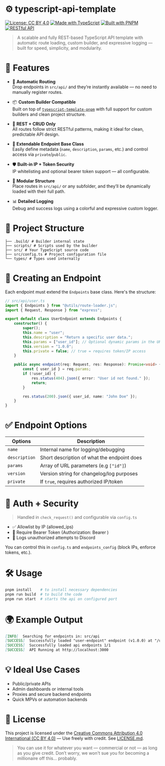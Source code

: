 # ⚙️ typescript-api-template

[![License: CC BY 4.0](https://img.shields.io/badge/License-CC%20BY%204.0-lightgrey.svg)](./LICENSE.md)
[![Made with TypeScript](https://img.shields.io/badge/TypeScript-%233178C6?logo=typescript&logoColor=white)](https://www.typescriptlang.org/)
[![Built with PNPM](https://img.shields.io/badge/PNPM-%23F69220.svg?logo=pnpm&logoColor=white)](https://pnpm.io/)
[![RESTful API](https://img.shields.io/badge/REST-API-blue)](#)

> A scalable and fully REST-based TypeScript API template with automatic route loading, custom builder, and expressive logging — built for speed, simplicity, and modularity.

# 🚀 Features
- 🔄 **Automatic Routing** \
  Drop endpoints in `src/api/` and they’re instantly available — no need to manually register routes.

- 📦 **Custom Builder Compatible**  \
  Built on top of [`typescript-template-pnpm`](https://github.com/ressiws/typescript-template-pnpm) with full support for custom builders and clean project structure.

- 📃 **REST + CRUD Only**  \
  All routes follow strict RESTful patterns, making it ideal for clean, predictable API design.

- 🧱 **Extendable Endpoint Base Class**  \
  Easily define metadata (`name`, `description`, `params`, etc.) and control access via `private`/`public`.

- 🛡️ **Built-in IP + Token Security**  \
  IP whitelisting and optional bearer token support — all configurable.

- 📁 **Modular Structure**  \
  Place routes in `src/api/` or any subfolder, and they’ll be dynamically loaded with their full path.

- 📊 **Detailed Logging**  \
  Debug and success logs using a colorful and expressive custom logger.

# 📁 Project Structure
```
├── .build/ # Builder internal state
├── scripts/ # Scripts used by the builder
├── src/ # Your TypeScript source code
├── src/config.ts # Project configuration file
└── types/ # Types used internally
```

# 🔧 Creating an Endpoint
Each endpoint must extend the `Endpoints` base class. Here's the structure:

```ts
// src/api/user.ts
import { Endpoints } from "@utils/route-loader.js";
import { Request, Response } from "express";

export default class UserEndpoint extends Endpoints {
	constructor() {
		super();
		this.name = "user";
		this.description = "Return a specific user data.";
		this.params = ["user_id"]; // Optional dynamic params in the URL
		this.version = "1.0.0";
		this.private = false; // true = requires token/IP access
	}

	public async endpoint(req: Request, res: Response): Promise<void> {
		const { user_id } = req.params;
		if (!user_id) {
			res.status(404).json({ error: "User id not found." });
			return;
		}

		res.status(200).json({ user_id, name: "John Doe" });
	}
}
```
# ✅ Endpoint Options
| Options                         | Description |
|---------------------------------|-------------|
| `name`                          | Internal name for logging/debugging |
| `description`                   | Short description of what the endpoint does |
| `params`                        | Array of URL parameters (e.g `["id"]`) |
| `version`                       | Version string for changelog/log purposes |
| `private`                       | If `true`, requires authorized IP/token |

# 🔐 Auth + Security
> Handled in `check_request()` and configurable via `config.ts`

- ✅ Allowlist by IP (allowed_ips)
- 🔑 Require Bearer Token (Authorization: Bearer <token>)
- 📡 Logs unauthorized attempts to Discord

You can control this in `config.ts` and `endpoints_config` (block IPs, enforce tokens, etc.).

# 🛠 Usage
```bash
pnpm install 	# to install necessary dependencies
pnpm run build 	# to build the code
pnpm run start	# starts the api on configured port
```

# 🌍 Example Output
```md
[INFO]  Searching for endpoints in: src/api
[SUCCESS]  Successfully loaded "user-endpoint" endpoint (v1.0.0) at "/user"
[SUCCESS]  Successfully loaded api endpoints 1/1
[SUCCESS]  API Running at http://localhost:3000
```

# 💡 Ideal Use Cases
- Public/private APIs
- Admin dashboards or internal tools
- Proxies and secure backend endpoints
- Quick MPVs or automation backends

# 🧾 License
This project is licensed under the [Creative Commons Attribution 4.0 International (CC BY 4.0)](https://creativecommons.org/licenses/by/4.0/) — Use freely with credit. See [LICENSE.md](./LICENSE.md).

> You can use it for whatever you want — commercial or not — as long as you give credit. Don’t worry, we won't sue you for becoming a millionaire off this… probably.
